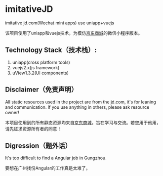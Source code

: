# imitativeJD
imitative jd.com(Wechat mini apps) use uniapp+vuejs

该项目使用了uniapp和vuejs技术，为模仿[京东商城](https://jd.com)的微信小程序版本。

## Technology Stack（技术栈）:

1. uniapp(cross platform tools)
2. vuejs2.x(js framework)
3. uView1.3.2(UI components)

## Disclaimer（免责声明）

All static resources used in the project are from the jd.com, it's for leaning and communication. If you use anything in others, please ask resource owner!

本项目使用到的所有静态资源均来自[京东商城](https://jd.com)，旨在学习与交流。若您用于他用，请先征求资源所有者的同意！

## Digression（题外话）

It's too difficult to find a Angular job in Gungzhou.

要想在广州找份Angular的工作真是太难了。